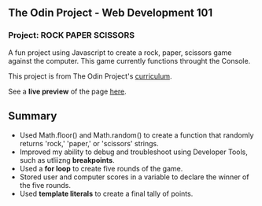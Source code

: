 ## The Odin Project - Web Development 101 
### Project: ROCK PAPER SCISSORS
A fun project using Javascript to create a rock, paper, scissors game against the computer. This game currently functions throught the Console. 

This project is from The Odin Project's [curriculum](https://www.theodinproject.com/courses/web-development-101/lessons/rock-paper-scissors).

See a **live preview** of the page [here](#).


## Summary 
* Used Math.floor() and Math.random() to create a function that randomly returns 'rock,' 'paper,' or 'scissors' strings. 
* Improved my ability to debug and troubleshoot using Developer Tools, such as utliizng **breakpoints**.
* Used a **for loop** to create five rounds of the game.
* Stored user and computer scores in a variable to declare the winner of the five rounds. 
* Used **template literals** to create a final tally of points. 
